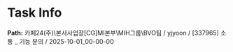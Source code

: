 # Task Info

**Path:** 카페24(주)\본사사업장\[CG]MI본부\MIH그룹\BVO팀 / yjyoon / [337965] 소통 _ 기능 문의 / 2025-10-01_00-00-00

